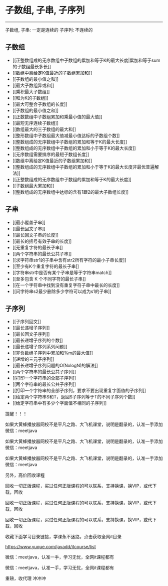 # 子数组, 子串, 子序列

---


子数组, 子串: 一定是连续的
子序列: 不连续的

## 子数组
- [[正整数组成的无序数组中子数组的累加和等于K的最大长度|累加和等于sum的子数组最长多长]] 
 - [[数组中离给定K值最近的子数组累加和]]
 - [[子数组的最小值之和]]
 - [[最大子数组异或和]]
 - [[乘积最大子数组]]
 - [[和为K的子数组]]
 - [[最大可整合子数组的长度]]
 - [[子数组的最小值之和]]
 - [[正数数组中子数组累加和乘最小值的最大值]]
 - [[最短无序连续子数组]]
 - [[数组最大的三子数组的最大和]]
 - [[整形数组中子数组最大值减最小值达标的子数组个数]]
 - [[整数组成的无序数组中子数组的累加和等于K的最大长度]]
 - [[整数组成的无序数组中子数组的累加和小于等于K的最大长度]]
 - [[无序数组需要排序的最短子数组长度]]
 - [[数组中离给定K值最近的子数组累加和]]
- [[整数组成的无序数组中子数组的累加和小于等于K的最大长度非最优普遍解法]]
- [[正整数组成的无序数组中子数组的累加和等于K的最大长度]]
- [[子数组最大累加和]]
- [[整数组成的无序数组中达标的含有1跟2的最大子数组长度]]

## 子串
- [[最小覆盖子串]]
- [[最长回文子串]]
- [[最长回文子串的长度]]
- [[最长的括号有效子串的长度]]
- [[无重复字符的最长子串]]
- [[两个字符串的最长公共子串]]
- [[求字符串str1的子串中含有str2所有字符的最小子串长度]]
- [[至少有K个重复字符的最长子串]]
- [[字符串str中是否有某个子串是等于字符串match]]
- [[至多包含 K 个不同字符的最长子串]]
- [[在一个字符串中找到没有重复字符子串中最长的长度]]
- [[问字符串s2最少删除多少字符可以成为s1的子串]]


## 子序列
- [[子序列回文]]
- [[最长递增子序列]]
- [[最长回文子序列]]
- [[最长递增子序列的个数]]
- [[最长递增子序列系列问题]]
- [[非负数组子序列中累加和%m的最大值]]
- [[递增的三元子序列]]
- [[最长递增子序列问题的O(NxlogN)的解法]]
- [[两个字符串的最长公共子序列]]
- [[打印一个字符串的全部子序列]]
- [[两个字符串的最长公共子序列]]
- [[打印一个字符串的全部子序列，要求不要出现重复字面值的子序列]]
- [[给定两个字符串S和T，返回S子序列等于T的不同子序列个数]]
- [[给定字符串中有多少个字面值不相同的子序列]]



提醒！！！ 

如果大黄蜂播放器网校不是平凡之路、大飞机课堂，说明是翻录的，认准一手添加微信：meetjava 

如果大黄蜂播放器网校不是平凡之路、大飞机课堂，说明是翻录的，认准一手添加微信：meetjava 

如果大黄蜂播放器网校不是平凡之路、大飞机课堂，说明是翻录的，认准一手添加微信：meetjava 

另外，高价回收课程 

回收一切正版课程，买过任何正版课程的可以联系，支持换课，换VIP，或代下载，回收 

回收一切正版课程，买过任何正版课程的可以联系，支持换课，换VIP，或代下载，回收 

回收一切正版课程，买过任何正版课程的可以联系，支持换课，换VIP，或代下载，回收 

收藏下面学习目录链接，学课永不迷路，点击获取全网it目录 

https://www.yuque.com/javadd/itcourse/list 

微信：meetjava，认准一手，学习无忧，全网it课程都有 

微信：meetjava，认准一手，学习无忧，全网it课程都有 

重磅，收代理 冲冲冲 